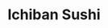 ---
layout: place
title: Ichiban Sushi
permalink: /minnesota/minneapolis/ichiban-sushi.html
stateAbbr: MN
stateName: Minnesota
cityName: Minneapolis
seo:
  type: restaurant
  links: https://www.ichibansushiedina.com/
place_id: ChIJ5VJbdpwl9ocR1_Bmq_Rq2gk
photos:
  - name: >-
      places/ChIJ5VJbdpwl9ocR1_Bmq_Rq2gk/photos/AeeoHcJjgxesENi4mizhgdvbgbRpBh0v7LV21_rDErfSJbtejhWiF-QRuBNp5PDlLefW2ZcUR5U3QN6s5fqtzkQs4qF2cLWGxqg_YqAI_NdCkCufx5_2ebGwZRG4kzCRr7NhtHeAQnHqYUozCkJLyj9HSZ-zSMBdM5cUN0lJNnKD64-3GgSxxitZl0Cnn6p8ExJyalG1dzwwaglxEEO3p0qODaIa96HUegw_L8RDRTOiAEOkcG2jx2T6or0-CMVlPVqDEySUSevEmwlHu5lU3k67Yw7KOmFYTFYI4KOOQwwhD4EUXVnWqlM5aVB2bEL1m2cOqF4eI8mr21o78JhQ5dGpYHGXlImw1QwU6D-TVS7iBBLTtkKkx7uqyJpWvwsumDeQCHKzauolCASsrNbl5abwTY3lMdxzvr8LL4rh2cc9vL61Vrcz
    widthPx: 1989
    heightPx: 3059
    authorAttributions:
      - displayName: TinaEh VangLee
        uri: https://maps.google.com/maps/contrib/104798477316832675674
        photoUri: >-
          https://lh3.googleusercontent.com/a-/ALV-UjUk031w4koPlMHmyPyp9vLj_WVeBnr1FM-h3oCm-yWrpg3sHoE=s100-p-k-no-mo
    flagContentUri: >-
      https://www.google.com/local/imagery/report/?cb_client=maps_api_places.places_api&image_key=!1e10!2sCIHM0ogKEICAgICTnKa14wE&hl=en-US
    googleMapsUri: >-
      https://www.google.com/maps/place//data=!3m4!1e2!3m2!1sCIHM0ogKEICAgICTnKa14wE!2e10!4m2!3m1!1s0x87f6259c765b52e5:0x9da6af4ab66f0d7
  - name: >-
      places/ChIJ5VJbdpwl9ocR1_Bmq_Rq2gk/photos/AeeoHcL7z6HFZYTP02iaf9LIoKGNVQP93zaT4fNiyD0RzqIx17XljfFrIc2vEbyjjbBxuWRZcpyojrMj3yle3QnbgwWaT1-FGs9AaQDf688DKhamlvfxf8wLh-rxLJmFE_mK4VwM4xiM8pit55--LWOtoux-CeO8fbCGydI_wNeHtXbkFtsc4KbhqCWlunybpPLHTl1Ck5GzoTmRTeFGEQduR5Glq97h_VmhEN6CGDdv01uqvJHiHOiYgRtqUx6RzhI9OXlAkve28z_aZSuqqc5Vy_ynv4SJkBUGkN2DC-_DRJ3ed_NO-MSkJpf9rnMns3xTpM1nd31Xfjhc-XCuIeHI4xtgICthb8YOnKtd6DOHZ4q53jG-mqjGeubsbZf0td9AnJf7rpUP7W3z1oaIHpLUYkoSQL2hY5zi8U2CCAP2spPmtmht
    widthPx: 3000
    heightPx: 4000
    authorAttributions:
      - displayName: Nou Thao
        uri: https://maps.google.com/maps/contrib/110250743518732898785
        photoUri: >-
          https://lh3.googleusercontent.com/a/ACg8ocI52GFGsmUQ9MhX7Ac_16frIFmIlopODv1Z3ao0oDrFpiylKQ=s100-p-k-no-mo
    flagContentUri: >-
      https://www.google.com/local/imagery/report/?cb_client=maps_api_places.places_api&image_key=!1e10!2sCIHM0ogKEICAgMDw4p-PxwE&hl=en-US
    googleMapsUri: >-
      https://www.google.com/maps/place//data=!3m4!1e2!3m2!1sCIHM0ogKEICAgMDw4p-PxwE!2e10!4m2!3m1!1s0x87f6259c765b52e5:0x9da6af4ab66f0d7
  - name: >-
      places/ChIJ5VJbdpwl9ocR1_Bmq_Rq2gk/photos/AeeoHcK9VCC1xUVTspoNpWsaXjOSHJgKfux4ve4EgKI5E5oqajhkLoW3YppFSmvwWngFxd4OP8PucgH7wRFqQTjUrKHpSRWYYn72PlCRTsbK-ZPF0c6UhgLtQtsWY8-Qn2LkXtkFwfFAlvvLfPQSTbF1zar0QHNX_Kp3SDBMxIPC1hqiR5ntKVLiU8EQO9IABBqHpJ8XCWsijvHukP21cedGHLtnFQqznBDWSZckbXSos8RGEkCKarc8-UbH7ggL4V-f06DQ2JXytSfrvUUTqJn-NhwXRI5wj0KohEr5OolM8zsAHcfim4me6G36W45fXU4728Ag0EwODfR7S3k67uZ4HWkxOaZUyLuS30Uu906kR1ho-KMFsOsXxV7ugVlvsVLZ_GhYiBmBUS3yMd4ITxjtnzsdvXu5qI2el7bHUXS-peB66UcS
    widthPx: 2986
    heightPx: 2942
    authorAttributions:
      - displayName: Lalinne Bell
        uri: https://maps.google.com/maps/contrib/115784347297596834652
        photoUri: >-
          https://lh3.googleusercontent.com/a-/ALV-UjXfupoAZD7l7I6FNk1eUSjolpxwDMW4ThcUPVnBAq3fF9YxTv6L=s100-p-k-no-mo
    flagContentUri: >-
      https://www.google.com/local/imagery/report/?cb_client=maps_api_places.places_api&image_key=!1e10!2sCIHM0ogKEICAgICLzIP0xgE&hl=en-US
    googleMapsUri: >-
      https://www.google.com/maps/place//data=!3m4!1e2!3m2!1sCIHM0ogKEICAgICLzIP0xgE!2e10!4m2!3m1!1s0x87f6259c765b52e5:0x9da6af4ab66f0d7
  - name: >-
      places/ChIJ5VJbdpwl9ocR1_Bmq_Rq2gk/photos/AeeoHcJhxq8O2YUVKgHXonRmUmeNOnEWAF68sheQbhwhdpdfk1ncbEFmhA4_PceADXYI7pB880rRmodr2W86ljcUBLB93SGZhar4sOz-dRSon8PzWb3m2hDsOP5k1KkSr7TRg2jvnkY2fsBw3t7qe0Yn0s72rW6g3mZpc4eEHeUqIZ4ZFtYt0VM9ALJX-nnuTcfwrO5RkVD5iNbp0XJqNrgn_dKE0VOaczu7EQyo_Ixpx1P6Z_b6l-gwFFAed5NHmicmxmQWxt0Rl5qJrSSfXRuM1BXuL_MAbl4GrXMeuOExTTXv_JtytJMAjZrLAWuwEcTbLUTmNAYTI6MsLDnzvjBXJkBoMFh5D8E23SDugsCFhKfSonSQ6567x7Xi-7XvVqoDfBf-JR4IGS-JCMzK_3KRAQXp_XzXsi727XvVWVG3Jk3I7w
    widthPx: 4032
    heightPx: 3024
    authorAttributions:
      - displayName: Gabriel Re
        uri: https://maps.google.com/maps/contrib/111081464021001727888
        photoUri: >-
          https://lh3.googleusercontent.com/a/ACg8ocIwpXRlT2s2NpoRRO6pqW2mQyM2kdGWCRZgtNeGxShOIBPkgbY=s100-p-k-no-mo
    flagContentUri: >-
      https://www.google.com/local/imagery/report/?cb_client=maps_api_places.places_api&image_key=!1e10!2sCIHM0ogKEICAgIDrpdi3JQ&hl=en-US
    googleMapsUri: >-
      https://www.google.com/maps/place//data=!3m4!1e2!3m2!1sCIHM0ogKEICAgIDrpdi3JQ!2e10!4m2!3m1!1s0x87f6259c765b52e5:0x9da6af4ab66f0d7
  - name: >-
      places/ChIJ5VJbdpwl9ocR1_Bmq_Rq2gk/photos/AeeoHcJUMWIZbA_vIKQ4HS9vOYC6hSPIfIvz_xEy9cACSlVwmtFSZx0ZOiT69dGbj5NM5IHD8nHW1PNwS2Ucz2OCtfvxvULEs07MSyKVU4wSiu5M7QPRzhyfzbKIhmc8ChvkvumNuI1vFEyRf_6DiNYURLIQALfC65Wl7W7IQTCSgUM8ALU1s66cJ-HNHXcOWnfuwuNcPLTLsYvJK3jEHc9ErsVQ_qXN5UCt-A9xnftQFboaIG9fym42pNvDouwsQNqkARtRGnFzrieR3b-0214ftmtscP2Bp00GNaIuwvTcTMMs1UfRv8MZ5Y_xKkYt7HPxsdE51XpspUqtHuVEj_tj4enogP4AmxcIf-F_kJ7VGq4lhkIwPHbR73UOdPd3Q-5P7y851hzvIKWtFd08wpZm17YJ_zcI4n2rq5nNZsA-zuLGs598
    widthPx: 3600
    heightPx: 4800
    authorAttributions:
      - displayName: Thuong Tong
        uri: https://maps.google.com/maps/contrib/117436197817509940799
        photoUri: >-
          https://lh3.googleusercontent.com/a-/ALV-UjUx1UAIbDR17vN1MwcKO7DzuaTitK9qzEr1DNBtx_scqJB14B44=s100-p-k-no-mo
    flagContentUri: >-
      https://www.google.com/local/imagery/report/?cb_client=maps_api_places.places_api&image_key=!1e10!2sCIHM0ogKEICAgMCI7IHFnwE&hl=en-US
    googleMapsUri: >-
      https://www.google.com/maps/place//data=!3m4!1e2!3m2!1sCIHM0ogKEICAgMCI7IHFnwE!2e10!4m2!3m1!1s0x87f6259c765b52e5:0x9da6af4ab66f0d7
  - name: >-
      places/ChIJ5VJbdpwl9ocR1_Bmq_Rq2gk/photos/AeeoHcJokyOULSZ8KV0ZBDcFsbwhEehSR2ZyDV_uBTEQUBu7KnCsgvzXl6Uk2NcDZuTQOL_9Wr3GFImoVQ77EyeI_TnI5lVA5TExATH_kR7PbUCuxGmiG00syUa6Yv0xCUJWt9AAKUNKR-5SzrRf-qsdV4hMIB5x8FPvnvmD8yMoEa8KVxAVv-pRMRpU2TLIz0nf8qaNwc18myFItL_PC0cqEFQefDZ9ldPLBdBH4kSruvfwxFCVlwOsjDSKedxdOYDNI94u2zUiktKn1F79jZOSf0NoIZUqhUFqIK_ounPuX6ARqlpSRp-QB-xcLyFrxeNpDiMbKHWoajviYv0nDKuzXofAArJWxnstIe_NsfSnet40E8-F8INWL5N6hXmYhrxxs-yhrNzodJP-fuqHmyVxtJHejt0fFOm8DX5GNWXVn2YcWCby
    widthPx: 4000
    heightPx: 3000
    authorAttributions:
      - displayName: Haewon Park
        uri: https://maps.google.com/maps/contrib/108450501761449333915
        photoUri: >-
          https://lh3.googleusercontent.com/a-/ALV-UjUCiRtz_Te73pP4NG66WK2RmUg3jvhGk-LJaqQKaSSycvFVOyA5=s100-p-k-no-mo
    flagContentUri: >-
      https://www.google.com/local/imagery/report/?cb_client=maps_api_places.places_api&image_key=!1e10!2sCIHM0ogKEICAgIDruKGS9gE&hl=en-US
    googleMapsUri: >-
      https://www.google.com/maps/place//data=!3m4!1e2!3m2!1sCIHM0ogKEICAgIDruKGS9gE!2e10!4m2!3m1!1s0x87f6259c765b52e5:0x9da6af4ab66f0d7
  - name: >-
      places/ChIJ5VJbdpwl9ocR1_Bmq_Rq2gk/photos/AeeoHcJCQZIayitlNdqjmJeNkmdl2useXNuNAFY7QPEu__kEdGdm9KOh6tAz0EEibyjWpodSUEj18iISHdBlv5lpR-UKUa0_UVtKMHCVqPMFtWUNDYS91SkkLbJNl1HMN_tIkSFLxCbhWAI3H1A1hFIWFoB3PH9z0VtMReKPSWYh9DyZc3jwBu5_O6EDsYLdcIJ9haL2_edrMSzJxtZdj8ETXYftuG5yyWfTIW4J_ZIdF0Iyzn0y7zIQvtI-sUSUOy_jJzUMWGEClVQFEf0gqKei-YXQ6OWGETqge5RSLj_B1bYlmcO6dsRrDx_DY09LDmVLOG8KImUbgfC_WUYaapvAWYzkS0iIJ_KJOb3DouU1gSL4mLynCkG1cD4_kjxqBGMRuRq5n8-xtdgvNR1USn7ldQZhH-iZeklvICZzmErcg0wRLg
    widthPx: 3024
    heightPx: 4032
    authorAttributions:
      - displayName: Christina Lee
        uri: https://maps.google.com/maps/contrib/117166113929768002830
        photoUri: >-
          https://lh3.googleusercontent.com/a-/ALV-UjVsJo4pIfiIkDRxfAFo4VjKevIVG9zKNP-CHBFWSBxVPQQP4sWoKA=s100-p-k-no-mo
    flagContentUri: >-
      https://www.google.com/local/imagery/report/?cb_client=maps_api_places.places_api&image_key=!1e10!2sCIHM0ogKEICAgIDDlPuVBg&hl=en-US
    googleMapsUri: >-
      https://www.google.com/maps/place//data=!3m4!1e2!3m2!1sCIHM0ogKEICAgIDDlPuVBg!2e10!4m2!3m1!1s0x87f6259c765b52e5:0x9da6af4ab66f0d7
  - name: >-
      places/ChIJ5VJbdpwl9ocR1_Bmq_Rq2gk/photos/AeeoHcJRnZeKof-WRzTK39O_pjLlOSkxcv4EfLF3hQIssj7Z6QU52ERSmmxa_-H0l93B_lveuNyKF6b-kdwCej7O4oUDC87thuNX29HjwnVKGROx-fj0tZvOT4qD0lzgm5IjVnyRUi0P1HxZMzi4eM5FVur2SdjZva2DC7X4-sipum7mvYK0RhXXCn_rZ3MHF8AbLIHDAy0yVPJkP53ypp2ZFoKoibH1b_kDeW21MlVBzk1Gw8ArXwPPs1h8vupv1ajdHnqWX-lUK_XmBrAP6E0EzEU-AQsd0lKAGc8QSwZLymxJ6ju10ZDaWCIpdCZlMAn4kjw3NcBx7H7GyC2fe1d6ki6R-iM108X8nB70cnfkP8b0osXpBy8d860WvQLffb21S_hNgU4_8r12jCx0RyNM-x-Lf5aOubHyPGt36r_vlJdt2-A
    widthPx: 3456
    heightPx: 3456
    authorAttributions:
      - displayName: Laurisa Donte
        uri: https://maps.google.com/maps/contrib/105821591721782840533
        photoUri: >-
          https://lh3.googleusercontent.com/a-/ALV-UjW4k11l76jp331P1E5-c_wA2zRccC0qLMy1zA5DGPqeiw3sPa6gZQ=s100-p-k-no-mo
    flagContentUri: >-
      https://www.google.com/local/imagery/report/?cb_client=maps_api_places.places_api&image_key=!1e10!2sCIHM0ogKEICAgICXjMXJvwE&hl=en-US
    googleMapsUri: >-
      https://www.google.com/maps/place//data=!3m4!1e2!3m2!1sCIHM0ogKEICAgICXjMXJvwE!2e10!4m2!3m1!1s0x87f6259c765b52e5:0x9da6af4ab66f0d7
  - name: >-
      places/ChIJ5VJbdpwl9ocR1_Bmq_Rq2gk/photos/AeeoHcKuHSatVY3NgXS0XLQaUVr6AHli4LZE5aFV4h0XhecgI7AbI_XSvrF3BfVAJJjXtovhuaRzi0JoVkuN-Snzif_s_BSL7x5QGNB2fBRnZSNJfQQDZUG8Rmm2p5igfoQO7lKBRxVwWThgLpp9LuMk7860P-ADNBF94jkOzxOEXhH1FQyUjESYtfelIT1n92Sfe9qEY_Ew4DI-NoI7TeyzOhQs1KbacWhPmlocEPpM0s1OsyuZDxikpB1HqgZdZ6POjCJ0W_uYa8NYi1SHtax9PQ_W_GjLL7vFqGX53mgUxee6N1gC9HnZ5c0qviTT7zxCTnqV6_-KVo5xFJyDNbbriIWsfAJaWQ3HJmFpUtyp-FsmabI4_9qSIs4BvOisvLh2xrSkHU4g-WsK7hpyuz8FnwEPGgdTpp8Lp5SlRqxQwM4oF_bx
    widthPx: 3599
    heightPx: 4800
    authorAttributions:
      - displayName: Chee Nou Yang
        uri: https://maps.google.com/maps/contrib/107976267928534280770
        photoUri: >-
          https://lh3.googleusercontent.com/a/ACg8ocLJt8wbp9hVRTJdYKwnTMaHCHqKG1OQ6HXV4q6-3btE7XRZrg=s100-p-k-no-mo
    flagContentUri: >-
      https://www.google.com/local/imagery/report/?cb_client=maps_api_places.places_api&image_key=!1e10!2sCIHM0ogKEICAgICrxpvEowE&hl=en-US
    googleMapsUri: >-
      https://www.google.com/maps/place//data=!3m4!1e2!3m2!1sCIHM0ogKEICAgICrxpvEowE!2e10!4m2!3m1!1s0x87f6259c765b52e5:0x9da6af4ab66f0d7
  - name: >-
      places/ChIJ5VJbdpwl9ocR1_Bmq_Rq2gk/photos/AeeoHcLJ0q7F2aoOMoCgp9WZdRxTHy87rnyR6aaI1Le6cpfAiIjU0EJybTqP00z77wtpPQ3-0EJ0VmLjasWBIit-66ogWqvrsa0O_wGR8T1RwrxD6vY8qK0Z8CD91fFl09KFV1nN0Y3Px9S-BBe7LL7q8br6avH7yugLBVAL8QCg1t1sAFUerVoHPNskIRuzMp-EQyyaIILnaRnjcpoz76LByeqM6MVtKYrHsV-TVUZqWBxOH75neDtryNS4i8BNJdbhL98AiBhtwJ-m1WvPXVQbjrcsFWvMXTFbzM9lPZF2ZAq1UWSckV0R9x8doteecnoE5jwtqS5WoK1-IEFQVrBLgTGR_sidP2auevBctpVh7HuP8ernwl99j7IFsbUKdeUpTnZDcrXqgO42YhobW3LoIG9TrfaS1UBlhJusoahr7bw
    widthPx: 4680
    heightPx: 3510
    authorAttributions:
      - displayName: Sarah Mathre
        uri: https://maps.google.com/maps/contrib/109820261861731974031
        photoUri: >-
          https://lh3.googleusercontent.com/a-/ALV-UjXwP9Knck9PvAtu0QmXn7-a6uA7B_8g4z8iTFeqiK2Eh_ngXNHQ4Q=s100-p-k-no-mo
    flagContentUri: >-
      https://www.google.com/local/imagery/report/?cb_client=maps_api_places.places_api&image_key=!1e10!2sCIHM0ogKEICAgIDDsbPSJQ&hl=en-US
    googleMapsUri: >-
      https://www.google.com/maps/place//data=!3m4!1e2!3m2!1sCIHM0ogKEICAgIDDsbPSJQ!2e10!4m2!3m1!1s0x87f6259c765b52e5:0x9da6af4ab66f0d7
address: 3529 W 70th St, Minneapolis, MN 55435, USA
street: 3529 W 70th St
city: Minneapolis
state: MN
zip: '55435'
country: USA
neighborhood: null
latitude: '44.875346'
longitude: '-93.326159'
accessibility_options:
  wheelchairAccessibleParking: true
  wheelchairAccessibleEntrance: true
  wheelchairAccessibleRestroom: true
  wheelchairAccessibleSeating: true
business_status: OPERATIONAL
name: Ichiban Sushi
google_maps_links:
  directionsUri: >-
    https://www.google.com/maps/dir//''/data=!4m7!4m6!1m1!4e2!1m2!1m1!1s0x87f6259c765b52e5:0x9da6af4ab66f0d7!3e0
  placeUri: https://maps.google.com/?cid=709997490344489175
  writeAReviewUri: >-
    https://www.google.com/maps/place//data=!4m3!3m2!1s0x87f6259c765b52e5:0x9da6af4ab66f0d7!12e1
  reviewsUri: >-
    https://www.google.com/maps/place//data=!4m4!3m3!1s0x87f6259c765b52e5:0x9da6af4ab66f0d7!9m1!1b1
  photosUri: >-
    https://www.google.com/maps/place//data=!4m3!3m2!1s0x87f6259c765b52e5:0x9da6af4ab66f0d7!10e5
primary_type: Japanese Restaurant
opening_hours:
  regular: null
  current: null
secondary_opening_hours:
  regular:
    weekdayDescriptions: null
    type: null
  current:
    weekdayDescriptions: null
    type: null
phone: (952) 952-5088
price_level: null
price_range: $30 &ndash; $50
rating: '4.2'
rating_count: 0
website: https://www.ichibansushiedina.com/
description: >-
  Discover Ichiban Sushi in Minneapolis, MN$$$Nestled in the heart of
  Minneapolis, MN, Ichiban Sushi stands out as a go-to spot for those seeking
  fresh Japanese cuisine in a relaxed setting. This casual eatery offers an
  all-you-can-eat experience with a wide array of dishes, including flavorful
  sushi rolls and hibachi favorites that highlight quality ingredients and
  creative preparations. Visitors appreciate the accessible features like
  wheelchair-friendly entrances and seating, making it an inclusive choice for
  everyone. The menu balances variety and value, perfect for anyone exploring
  sushi options nearby, with options that cater to different tastes without
  overwhelming the senses. Whether you're in the mood for a quick bite or a
  leisurely meal, this spot delivers an authentic Japanese dining vibe that's
  both affordable and satisfying.
generative_summary: >-
  Discover Ichiban Sushi in Minneapolis, MN$$$Nestled in the heart of
  Minneapolis, MN, Ichiban Sushi stands out as a go-to spot for those seeking
  fresh Japanese cuisine in a relaxed setting. This casual eatery offers an
  all-you-can-eat experience with a wide array of dishes, including flavorful
  sushi rolls and hibachi favorites that highlight quality ingredients and
  creative preparations. Visitors appreciate the accessible features like
  wheelchair-friendly entrances and seating, making it an inclusive choice for
  everyone. The menu balances variety and value, perfect for anyone exploring
  sushi options nearby, with options that cater to different tastes without
  overwhelming the senses. Whether you're in the mood for a quick bite or a
  leisurely meal, this spot delivers an authentic Japanese dining vibe that's
  both affordable and satisfying.
generative_disclosure: Summarized by AI using the Grok-3-Mini model.
reviews:
  - name: >-
      places/ChIJ5VJbdpwl9ocR1_Bmq_Rq2gk/reviews/ChdDSUhNMG9nS0VJQ0FnTURnMTgtcF9nRRAB
    relativePublishTimeDescription: a month ago
    rating: 5
    text:
      text: >-
        Ichiban Sushi surprised me—in a good way. I don’t usually go for sushi
        buffets, but this one delivers solid quality for the price. The fish is
        fresh, the rolls are well-made, and there’s a good variety without
        feeling overwhelming. Definitely a great value if you're craving sushi
        without breaking the bank. Highly recommend!
      languageCode: en
    originalText:
      text: >-
        Ichiban Sushi surprised me—in a good way. I don’t usually go for sushi
        buffets, but this one delivers solid quality for the price. The fish is
        fresh, the rolls are well-made, and there’s a good variety without
        feeling overwhelming. Definitely a great value if you're craving sushi
        without breaking the bank. Highly recommend!
      languageCode: en
    authorAttribution:
      displayName: The Intercultural Traveler
      uri: https://www.google.com/maps/contrib/108278623801231772741/reviews
      photoUri: >-
        https://lh3.googleusercontent.com/a-/ALV-UjU8to5p40sl_1kmlOFQob0i0pFJ-FwTXqgC2_ylSi6H7W_yUAOTWw=s128-c0x00000000-cc-rp-mo-ba5
    publishTime: '2025-02-28T07:59:51.341442Z'
    flagContentUri: >-
      https://www.google.com/local/review/rap/report?postId=ChdDSUhNMG9nS0VJQ0FnTURnMTgtcF9nRRAB&d=17924085&t=1
    googleMapsUri: >-
      https://www.google.com/maps/reviews/data=!4m6!14m5!1m4!2m3!1sChdDSUhNMG9nS0VJQ0FnTURnMTgtcF9nRRAB!2m1!1s0x87f6259c765b52e5:0x9da6af4ab66f0d7
  - name: >-
      places/ChIJ5VJbdpwl9ocR1_Bmq_Rq2gk/reviews/ChZDSUhNMG9nS0VJQ0FnSUNfdDhlc09nEAE
    relativePublishTimeDescription: 2 months ago
    rating: 5
    text:
      text: >-
        Went on a date with my girlfriend a few weeks ago, great food and
        service. The steak and onion (my personal fave anywhere I go) definitely
        a 8/10 for me. Good miso soup especially for these cold Minnesota days
        like today (and days to come). Good quality sushi for a good price. Give
        it a try!
      languageCode: en
    originalText:
      text: >-
        Went on a date with my girlfriend a few weeks ago, great food and
        service. The steak and onion (my personal fave anywhere I go) definitely
        a 8/10 for me. Good miso soup especially for these cold Minnesota days
        like today (and days to come). Good quality sushi for a good price. Give
        it a try!
      languageCode: en
    authorAttribution:
      displayName: Alex Coto
      uri: https://www.google.com/maps/contrib/104212755853111396279/reviews
      photoUri: >-
        https://lh3.googleusercontent.com/a-/ALV-UjUeJCJ5sB_2EFANQ-jSQBPhh5OCkR4k9uhnjUiYSi5elAjGbLDQ=s128-c0x00000000-cc-rp-mo-ba3
    publishTime: '2025-01-19T21:52:10.808226Z'
    flagContentUri: >-
      https://www.google.com/local/review/rap/report?postId=ChZDSUhNMG9nS0VJQ0FnSUNfdDhlc09nEAE&d=17924085&t=1
    googleMapsUri: >-
      https://www.google.com/maps/reviews/data=!4m6!14m5!1m4!2m3!1sChZDSUhNMG9nS0VJQ0FnSUNfdDhlc09nEAE!2m1!1s0x87f6259c765b52e5:0x9da6af4ab66f0d7
  - name: >-
      places/ChIJ5VJbdpwl9ocR1_Bmq_Rq2gk/reviews/ChZDSUhNMG9nS0VJQ0FnTUNRNVBmak9nEAE
    relativePublishTimeDescription: a month ago
    rating: 5
    text:
      text: >-
        Went to Ichiban Sushi in Edina for our daughter's birthday.


        Service was great! Our waiter was really attentive and engaging.


        Food was delicious.  The sashimi was very  fresh and it was a generous
        portion. Having a former Sushi chef in the family,  we know the
        difference in the quality of fishes.


        The atmosphere was very casual and relaxing.


        Overall, we had a great time. Would definitely recommend this if you are
        a sushi fan.
      languageCode: en
    originalText:
      text: >-
        Went to Ichiban Sushi in Edina for our daughter's birthday.


        Service was great! Our waiter was really attentive and engaging.


        Food was delicious.  The sashimi was very  fresh and it was a generous
        portion. Having a former Sushi chef in the family,  we know the
        difference in the quality of fishes.


        The atmosphere was very casual and relaxing.


        Overall, we had a great time. Would definitely recommend this if you are
        a sushi fan.
      languageCode: en
    authorAttribution:
      displayName: Mina M.
      uri: https://www.google.com/maps/contrib/109570292414911529659/reviews
      photoUri: >-
        https://lh3.googleusercontent.com/a-/ALV-UjXissjdNIx0jctzLFCR_eDnbxcikPtgqpW-kpnZ4nIWOQkt3r1NxA=s128-c0x00000000-cc-rp-mo-ba5
    publishTime: '2025-03-02T05:27:30.008625Z'
    flagContentUri: >-
      https://www.google.com/local/review/rap/report?postId=ChZDSUhNMG9nS0VJQ0FnTUNRNVBmak9nEAE&d=17924085&t=1
    googleMapsUri: >-
      https://www.google.com/maps/reviews/data=!4m6!14m5!1m4!2m3!1sChZDSUhNMG9nS0VJQ0FnTUNRNVBmak9nEAE!2m1!1s0x87f6259c765b52e5:0x9da6af4ab66f0d7
  - name: >-
      places/ChIJ5VJbdpwl9ocR1_Bmq_Rq2gk/reviews/ChdDSUhNMG9nS0VJQ0FnTUR3NHAtUC13RRAB
    relativePublishTimeDescription: 2 weeks ago
    rating: 2
    text:
      text: >-
        Go to Kyoto instead. Little variety of food. Service was horrible. Took
        3 call to get beef and shrimp teriyaki. It wasn't even good. Took 2 call
        to get 1 mochi ice cream. Server, Li, was rude limiting orders. And he
        was even gone for a 30 min. plus.
      languageCode: en
    originalText:
      text: >-
        Go to Kyoto instead. Little variety of food. Service was horrible. Took
        3 call to get beef and shrimp teriyaki. It wasn't even good. Took 2 call
        to get 1 mochi ice cream. Server, Li, was rude limiting orders. And he
        was even gone for a 30 min. plus.
      languageCode: en
    authorAttribution:
      displayName: Nou Thao
      uri: https://www.google.com/maps/contrib/110250743518732898785/reviews
      photoUri: >-
        https://lh3.googleusercontent.com/a/ACg8ocI52GFGsmUQ9MhX7Ac_16frIFmIlopODv1Z3ao0oDrFpiylKQ=s128-c0x00000000-cc-rp-mo-ba3
    publishTime: '2025-03-25T00:40:55.127245Z'
    flagContentUri: >-
      https://www.google.com/local/review/rap/report?postId=ChdDSUhNMG9nS0VJQ0FnTUR3NHAtUC13RRAB&d=17924085&t=1
    googleMapsUri: >-
      https://www.google.com/maps/reviews/data=!4m6!14m5!1m4!2m3!1sChdDSUhNMG9nS0VJQ0FnTUR3NHAtUC13RRAB!2m1!1s0x87f6259c765b52e5:0x9da6af4ab66f0d7
  - name: >-
      places/ChIJ5VJbdpwl9ocR1_Bmq_Rq2gk/reviews/ChdDSUhNMG9nS0VJQ0FnTUNndU9MRGdBRRAB
    relativePublishTimeDescription: a month ago
    rating: 5
    text:
      text: >-
        The best all you can eat in the area! My husband and I drive 30 minutes
        just to eat here. Our server, Justin, was great! I would highly
        recommend. The cost is worth every penny.
      languageCode: en
    originalText:
      text: >-
        The best all you can eat in the area! My husband and I drive 30 minutes
        just to eat here. Our server, Justin, was great! I would highly
        recommend. The cost is worth every penny.
      languageCode: en
    authorAttribution:
      displayName: Lauren Lusty
      uri: https://www.google.com/maps/contrib/102426944949008184688/reviews
      photoUri: >-
        https://lh3.googleusercontent.com/a/ACg8ocKrvvhpfvpJ0Z_nBloARh9FO--DUoNG-vZcjZKX0OToQMg0ig=s128-c0x00000000-cc-rp-mo
    publishTime: '2025-02-14T00:59:24.765584Z'
    flagContentUri: >-
      https://www.google.com/local/review/rap/report?postId=ChdDSUhNMG9nS0VJQ0FnTUNndU9MRGdBRRAB&d=17924085&t=1
    googleMapsUri: >-
      https://www.google.com/maps/reviews/data=!4m6!14m5!1m4!2m3!1sChdDSUhNMG9nS0VJQ0FnTUNndU9MRGdBRRAB!2m1!1s0x87f6259c765b52e5:0x9da6af4ab66f0d7
review_summary: >-
  What Customers Are Saying$$$Folks generally rave about the fresh flavors and
  solid value at this sushi spot, with many highlighting the generous portions
  and tasty rolls that make it a favorite for casual outings. While most
  visitors enjoy the attentive service and variety of options that keep things
  exciting, a few mentions point to occasional inconsistencies in wait times or
  selections during busier periods. Overall, it's praised as a worthwhile
  destination for anyone craving top-rated Japanese eats, especially for groups
  looking for a fun, budget-friendly meal. The positive vibes around the
  all-you-can-eat setup suggest it's a reliable pick for sushi enthusiasts in
  the area, encouraging repeat visits for its honest appeal. If you're hunting
  for sushi places near you, this spot often comes through with a welcoming
  atmosphere that leaves diners feeling content.
review_disclosure: Summarized by AI using the Grok-3-Mini model.
parking_options:
  freeParkingLot: true
  freeStreetParking: true
  valetParking: false
payment_options:
  acceptsCreditCards: true
  acceptsDebitCards: true
  acceptsCashOnly: false
  acceptsNfc: true
allow_dogs: null
curbside_pickup: false
delivery: false
dine_in: true
good_for_children: null
good_for_groups: true
good_for_sports: false
live_music: false
menu_for_children: false
outdoor_seating: false
reservable: true
restroom: true
serves_beer: true
serves_breakfast: false
serves_brunch: null
serves_cocktails: true
serves_coffee: null
serves_dinner: true
serves_dessert: true
serves_lunch: true
serves_vegetarian_food: null
serves_wine: true
takeout: null
update_category: pro
places_description: null

---